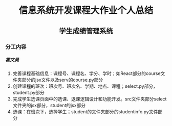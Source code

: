<h1 align="center">信息系统开发课程大作业个人总结</h1>
<h2 align="center">学生成绩管理系统</h2>


### 分工内容
##### 霍文昊
1. 完善课程基础信息：课程号、课程名、学分、学时；如React部分的course文件夹部分的jsx文件以及serv的course.py部分
2. 创建课程的班次：班次号、班次名、学期、地点、课程；select.py部分，student.py部分
3. 完成学生选课页面中的选课、退课逻辑设计和功能开发。src文件夹部分select文件夹的jsx部分，student的jsx部分
4. 选课：在班次下，选择学生；student的文件夹部分的studentinfo.py文件部分




